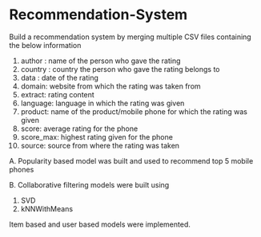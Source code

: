 # Recommendation-System

Build a recommendation system by merging multiple CSV files containing the below information

1. author : name of the person who gave the rating
2. country : country the person who gave the rating belongs to
3. data : date of the rating
4. domain: website from which the rating was taken from
5. extract: rating content
6. language: language in which the rating was given
7. product: name of the product/mobile phone for which the rating was given
8. score: average rating for the phone
9. score_max: highest rating given for the phone
10. source: source from where the rating was taken

A. Popularity based model was built and used to recommend top 5 mobile phones

B. Collaborative filtering models were built using 
1. SVD
2. kNNWithMeans

Item based and user based models were implemented.



